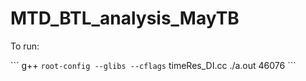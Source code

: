 # MTD_BTL_analysis_MayTB

To run:

\```
  g++ `root-config --glibs --cflags` timeRes_DI.cc 
  ./a.out 46076
\```
